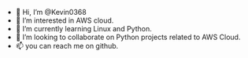 - 👋 Hi, I’m @Kevin0368
- 👀 I’m interested in AWS cloud.
- 🌱 I’m currently learning Linux and Python.
- 💞️ I’m looking to collaborate on Python projects related to AWS Cloud.
- 📫 you can reach me on github.

<!---
Kevin0368/Kevin0368 is a ✨ special ✨ repository because its `README.md` (this file) appears on your GitHub profile.
You can click the Preview link to take a look at your changes.
--->
